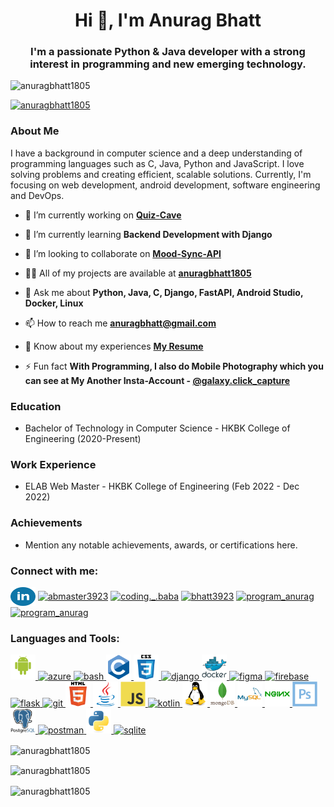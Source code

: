 <h1 align="center">Hi 👋, I'm Anurag Bhatt</h1>
<h3 align="center">I'm a passionate Python & Java developer with a strong interest in programming and new emerging technology.</h3>

<p align="left"> <img src="https://komarev.com/ghpvc/?username=anuragbhatt1805&label=Profile%20views&color=0e75b6&style=flat" alt="anuragbhatt1805" /> </p>

<p align="left"> <a href="https://github.com/ryo-ma/github-profile-trophy"><img src="https://github-profile-trophy.vercel.app/?username=anuragbhatt1805&theme=dark" alt="anuragbhatt1805" /></a> </p>

### About Me

I have a background in computer science and a deep understanding of programming languages such as C, Java, Python and JavaScript. I love solving problems and creating efficient, scalable solutions. Currently, I'm focusing on web development, android development, software engineering and DevOps.

- 🔭 I’m currently working on [**Quiz-Cave**](https://github.com/anuragbhatt1805/QuizCave)

- 🌱 I’m currently learning **Backend Development with Django**

- 👯 I’m looking to collaborate on [**Mood-Sync-API**](https://github.com/anuragbhatt1805/mood-sync-api)

- 👨‍💻 All of my projects are available at [**anuragbhatt1805**](https://github.com/anuragbhatt1805?tab=repositories)

- 💬 Ask me about **Python, Java, C, Django, FastAPI, Android Studio, Docker, Linux**

- 📫 How to reach me **anuragbhatt@gmail.com**

- 📄 Know about my experiences [**My Resume**](https://bit.ly/anurag-bhatt)

- ⚡ Fun fact **With Programming, I also do Mobile Photography which you can see at My Another Insta-Account - [@galaxy.click_capture](https://www.instagram.com/galaxy.click_capture/)**

### Education

- Bachelor of Technology in Computer Science - HKBK College of Engineering (2020-Present)

### Work Experience

- ELAB Web Master - HKBK College of Engineering (Feb 2022 - Dec 2022)

### Achievements

- Mention any notable achievements, awards, or certifications here.

<h3 align="left">Connect with me:</h3>
<p align="left">
<a href="https://linkedin.com/in/anurag-bhatt-846a241b8" target="blank"><img align="center" src="https://raw.githubusercontent.com/anuragbhatt1805/anuragbhatt1805/main/linkedin.svg" alt="anurag-bhatt-846a241b8" height="30" width="40" /></a>
<a href="https://kaggle.com/abmaster3923" target="blank"><img align="center" src="https://raw.githubusercontent.com/rahuldkjain/github-profile-readme-generator/master/src/images/icons/Social/kaggle.svg" alt="abmaster3923" height="30" width="40" /></a>
<a href="https://instagram.com/coding._.baba" target="blank"><img align="center" src="https://raw.githubusercontent.com/rahuldkjain/github-profile-readme-generator/master/src/images/icons/Social/instagram.svg" alt="coding._.baba" height="30" width="40" /></a>
<a href="https://www.codechef.com/users/bhatt3923" target="blank"><img align="center" src="https://cdn.jsdelivr.net/npm/simple-icons@3.1.0/icons/codechef.svg" alt="bhatt3923" height="30" width="40" /></a>
<a href="https://www.hackerrank.com/program_anurag" target="blank"><img align="center" src="https://raw.githubusercontent.com/rahuldkjain/github-profile-readme-generator/master/src/images/icons/Social/hackerrank.svg" alt="program_anurag" height="30" width="40" /></a>
<a href="https://www.leetcode.com/program_anurag" target="blank"><img align="center" src="https://raw.githubusercontent.com/rahuldkjain/github-profile-readme-generator/master/src/images/icons/Social/leet-code.svg" alt="program_anurag" height="30" width="40" /></a>
</p>

<h3 align="left">Languages and Tools:</h3>
<p align="left"> <a href="https://developer.android.com" target="_blank" rel="noreferrer"> <img src="https://raw.githubusercontent.com/devicons/devicon/master/icons/android/android-original-wordmark.svg" alt="android" width="40" height="40"/> </a> <a href="https://azure.microsoft.com/en-in/" target="_blank" rel="noreferrer"> <img src="https://www.vectorlogo.zone/logos/microsoft_azure/microsoft_azure-icon.svg" alt="azure" width="40" height="40"/> </a> <a href="https://www.gnu.org/software/bash/" target="_blank" rel="noreferrer"> <img src="https://www.vectorlogo.zone/logos/gnu_bash/gnu_bash-icon.svg" alt="bash" width="40" height="40"/> </a> <a href="https://www.cprogramming.com/" target="_blank" rel="noreferrer"> <img src="https://raw.githubusercontent.com/devicons/devicon/master/icons/c/c-original.svg" alt="c" width="40" height="40"/> </a> <a href="https://www.w3schools.com/css/" target="_blank" rel="noreferrer"> <img src="https://raw.githubusercontent.com/devicons/devicon/master/icons/css3/css3-original-wordmark.svg" alt="css3" width="40" height="40"/> </a> <a href="https://www.djangoproject.com/" target="_blank" rel="noreferrer"> <img src="https://cdn.worldvectorlogo.com/logos/django.svg" alt="django" width="40" height="40"/> </a> <a href="https://www.docker.com/" target="_blank" rel="noreferrer"> <img src="https://raw.githubusercontent.com/devicons/devicon/master/icons/docker/docker-original-wordmark.svg" alt="docker" width="40" height="40"/> </a> <a href="https://www.figma.com/" target="_blank" rel="noreferrer"> <img src="https://www.vectorlogo.zone/logos/figma/figma-icon.svg" alt="figma" width="40" height="40"/> </a> <a href="https://firebase.google.com/" target="_blank" rel="noreferrer"> <img src="https://www.vectorlogo.zone/logos/firebase/firebase-icon.svg" alt="firebase" width="40" height="40"/> </a> <a href="https://flask.palletsprojects.com/" target="_blank" rel="noreferrer"> <img src="https://www.vectorlogo.zone/logos/pocoo_flask/pocoo_flask-icon.svg" alt="flask" width="40" height="40"/> </a> <a href="https://git-scm.com/" target="_blank" rel="noreferrer"> <img src="https://www.vectorlogo.zone/logos/git-scm/git-scm-icon.svg" alt="git" width="40" height="40"/> </a> <a href="https://www.w3.org/html/" target="_blank" rel="noreferrer"> <img src="https://raw.githubusercontent.com/devicons/devicon/master/icons/html5/html5-original-wordmark.svg" alt="html5" width="40" height="40"/> </a> <a href="https://www.java.com" target="_blank" rel="noreferrer"> <img src="https://raw.githubusercontent.com/devicons/devicon/master/icons/java/java-original.svg" alt="java" width="40" height="40"/> </a> <a href="https://developer.mozilla.org/en-US/docs/Web/JavaScript" target="_blank" rel="noreferrer"> <img src="https://raw.githubusercontent.com/devicons/devicon/master/icons/javascript/javascript-original.svg" alt="javascript" width="40" height="40"/> </a> <a href="https://kotlinlang.org" target="_blank" rel="noreferrer"> <img src="https://www.vectorlogo.zone/logos/kotlinlang/kotlinlang-icon.svg" alt="kotlin" width="40" height="40"/> </a> <a href="https://www.linux.org/" target="_blank" rel="noreferrer"> <img src="https://raw.githubusercontent.com/devicons/devicon/master/icons/linux/linux-original.svg" alt="linux" width="40" height="40"/> </a> <a href="https://www.mongodb.com/" target="_blank" rel="noreferrer"> <img src="https://raw.githubusercontent.com/devicons/devicon/master/icons/mongodb/mongodb-original-wordmark.svg" alt="mongodb" width="40" height="40"/> </a> <a href="https://www.mysql.com/" target="_blank" rel="noreferrer"> <img src="https://raw.githubusercontent.com/devicons/devicon/master/icons/mysql/mysql-original-wordmark.svg" alt="mysql" width="40" height="40"/> </a> <a href="https://www.nginx.com" target="_blank" rel="noreferrer"> <img src="https://raw.githubusercontent.com/devicons/devicon/master/icons/nginx/nginx-original.svg" alt="nginx" width="40" height="40"/> </a> <a href="https://www.photoshop.com/en" target="_blank" rel="noreferrer"> <img src="https://raw.githubusercontent.com/devicons/devicon/master/icons/photoshop/photoshop-line.svg" alt="photoshop" width="40" height="40"/> </a> <a href="https://www.postgresql.org" target="_blank" rel="noreferrer"> <img src="https://raw.githubusercontent.com/devicons/devicon/master/icons/postgresql/postgresql-original-wordmark.svg" alt="postgresql" width="40" height="40"/> </a> <a href="https://postman.com" target="_blank" rel="noreferrer"> <img src="https://www.vectorlogo.zone/logos/getpostman/getpostman-icon.svg" alt="postman" width="40" height="40"/> </a> <a href="https://www.python.org" target="_blank" rel="noreferrer"> <img src="https://raw.githubusercontent.com/devicons/devicon/master/icons/python/python-original.svg" alt="python" width="40" height="40"/> </a> <a href="https://www.sqlite.org/" target="_blank" rel="noreferrer"> <img src="https://www.vectorlogo.zone/logos/sqlite/sqlite-icon.svg" alt="sqlite" width="40" height="40"/> </a> </p>

<p><img align="center" src="https://github-readme-stats.vercel.app/api/top-langs/?username=anuragbhatt1805&layout=compact&theme=dark" alt="anuragbhatt1805" /></p>


<p><img align="center" src="https://github-readme-stats.vercel.app/api?username=anuragbhatt1805&show_icons=true&theme=dark&show=reviews,discussions_started,discussions_answered,prs_merged,prs_merged_percentage" alt="anuragbhatt1805" /></p>

<p><img align="center" src="https://github-readme-streak-stats.herokuapp.com/?user=anuragbhatt1805&theme=dark" alt="anuragbhatt1805" /></p>

